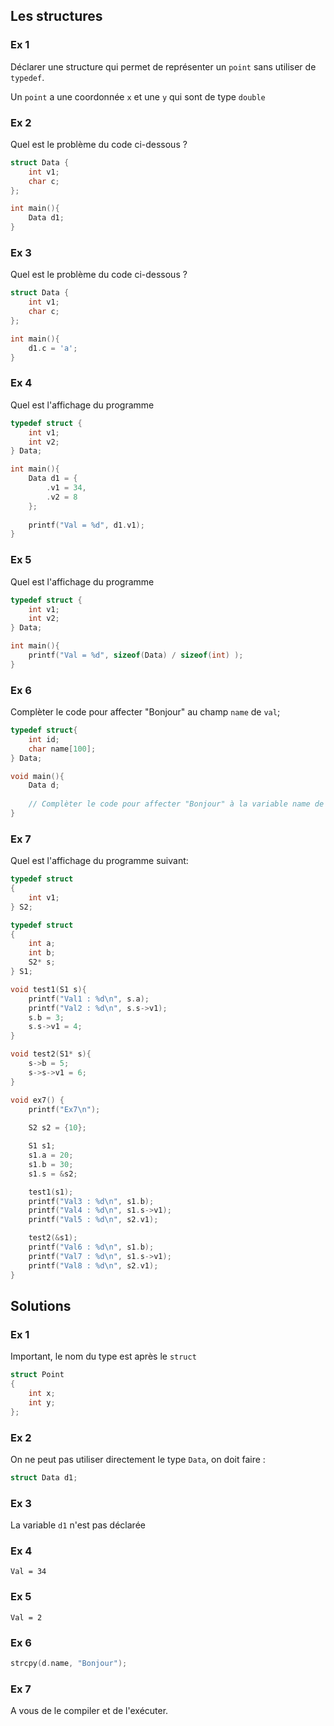 ## Les structures

### Ex 1

Déclarer une structure qui permet de représenter un `point` sans utiliser de `typedef`.

Un `point` a une coordonnée `x` et une `y` qui sont de type `double`

### Ex 2

Quel est le problème du code ci-dessous ?

```C
struct Data {
    int v1;
    char c;
};

int main(){
    Data d1;
}
```

### Ex 3

Quel est le problème du code ci-dessous ?

```C
struct Data {
    int v1;
    char c;
};

int main(){
    d1.c = 'a';
}
```

### Ex 4

Quel est l'affichage du programme

```C
typedef struct {
    int v1;
    int v2;
} Data;

int main(){
    Data d1 = {
        .v1 = 34,
        .v2 = 8
    };
    
    printf("Val = %d", d1.v1);
}
```


### Ex 5

Quel est l'affichage du programme

```C
typedef struct {
    int v1;
    int v2;
} Data;

int main(){
    printf("Val = %d", sizeof(Data) / sizeof(int) );
}
```

### Ex 6

Complèter le code pour affecter "Bonjour" au champ `name` de `val`;

```C
typedef struct{
    int id;
    char name[100];
} Data;

void main(){
    Data d;
    
    // Complèter le code pour affecter "Bonjour" à la variable name de val;
}
```
### Ex 7

Quel est l'affichage du programme suivant:

```C
typedef struct
{
    int v1;
} S2;

typedef struct
{
    int a;
    int b;
    S2* s;
} S1;

void test1(S1 s){
    printf("Val1 : %d\n", s.a);
    printf("Val2 : %d\n", s.s->v1);
    s.b = 3;
    s.s->v1 = 4;
}

void test2(S1* s){
    s->b = 5;
    s->s->v1 = 6;
}

void ex7() { 
    printf("Ex7\n"); 
    
    S2 s2 = {10};

    S1 s1;
    s1.a = 20;
    s1.b = 30;
    s1.s = &s2;

    test1(s1);    
    printf("Val3 : %d\n", s1.b);
    printf("Val4 : %d\n", s1.s->v1);
    printf("Val5 : %d\n", s2.v1);

    test2(&s1);    
    printf("Val6 : %d\n", s1.b);
    printf("Val7 : %d\n", s1.s->v1);
    printf("Val8 : %d\n", s2.v1);
}
```

## Solutions

### Ex 1

Important, le nom du type est après le `struct`

```C
struct Point
{
    int x;
    int y;
};
```

### Ex 2 

On ne peut pas utiliser directement le type 
`Data`, on doit faire :

```C
struct Data d1;
```

### Ex 3

La variable `d1` n'est pas déclarée

### Ex 4
```console
Val = 34
```

### Ex 5
```console
Val = 2
```

### Ex 6
```C
strcpy(d.name, "Bonjour");
```

### Ex 7
A vous de le compiler et de l'exécuter.